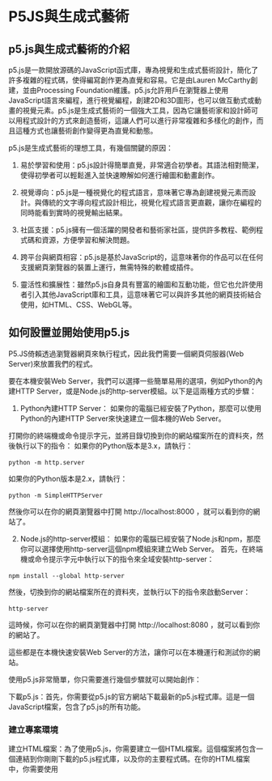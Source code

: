 # P5JS與生成式藝術

## p5.js與生成式藝術的介紹

p5.js是一款開放源碼的JavaScript函式庫，專為視覺和生成式藝術設計，簡化了許多複雜的程式碼，使得編寫創作更為直覺和容易。它是由Lauren McCarthy創建，並由Processing Foundation維護。p5.js允許用戶在瀏覽器上使用JavaScript語言來編程，進行視覺編程，創建2D和3D圖形，也可以做互動式或動畫的視覺元素。p5.js是生成式藝術的一個強大工具，因為它讓藝術家和設計師可以用程式設計的方式來創造藝術，這讓人們可以進行非常複雜和多樣化的創作，而且這種方式也讓藝術創作變得更為直覺和動態。

p5.js是生成式藝術的理想工具，有幾個關鍵的原因：

1. 易於學習和使用：p5.js設計得簡單直覺，非常適合初學者。其語法相對簡潔，使得初學者可以輕鬆進入並快速瞭解如何進行繪圖和動畫創作。

2. 視覺導向：p5.js是一種視覺化的程式語言，意味著它專為創建視覺元素而設計。與傳統的文字導向程式設計相比，視覺化程式語言更直觀，讓你在編程的同時能看到實時的視覺輸出結果。

3. 社區支援：p5.js擁有一個活躍的開發者和藝術家社區，提供許多教程、範例程式碼和資源，方便學習和解決問題。

4. 跨平台與網頁相容：p5.js是基於JavaScript的，這意味著你的作品可以在任何支援網頁瀏覽器的裝置上運行，無需特殊的軟體或插件。

5. 靈活性和擴展性：雖然p5.js自身具有豐富的繪圖和互動功能，但它也允許使用者引入其他JavaScript庫和工具，這意味著它可以與許多其他的網頁技術結合使用，如HTML、CSS、WebGL等。

## 如何設置並開始使用p5.js

P5.JS倚賴透過瀏覽器網頁來執行程式，因此我們需要一個網頁伺服器(Web Server)來放置我們的程式。

要在本機安裝Web Server，我們可以選擇一些簡單易用的選項，例如Python的內建HTTP Server，或是Node.js的http-server模組。以下是這兩種方式的步驟：

1. Python內建HTTP Server：
如果你的電腦已經安裝了Python，那麼可以使用Python的內建HTTP Server來快速建立一個本機的Web Server。

打開你的終端機或命令提示字元，並將目錄切換到你的網站檔案所在的資料夾，然後執行以下的指令：
如果你的Python版本是3.x，請執行：

`python -m http.server`

如果你的Python版本是2.x，請執行：

`python -m SimpleHTTPServer`

然後你可以在你的網頁瀏覽器中打開 http://localhost:8000 ，就可以看到你的網站了。

2. Node.js的http-server模組：
如果你的電腦已經安裝了Node.js和npm，那麼你可以選擇使用http-server這個npm模組來建立Web Server。
首先，在終端機或命令提示字元中執行以下的指令來全域安裝http-server：

`npm install --global http-server`


然後，切換到你的網站檔案所在的資料夾，並執行以下的指令來啟動Server：

`http-server`

這時候，你可以在你的網頁瀏覽器中打開 http://localhost:8080 ，就可以看到你的網站了。

這些都是在本機快速安裝Web Server的方法，讓你可以在本機運行和測試你的網站。

使用p5.js非常簡單，你只需要進行幾個步驟就可以開始創作：

下載p5.js：首先，你需要從p5.js的官方網站下載最新的p5.js程式庫。這是一個JavaScript檔案，包含了p5.js的所有功能。

### 建立專案環境

建立HTML檔案：為了使用p5.js，你需要建立一個HTML檔案。這個檔案將包含一個連結到你剛剛下載的p5.js程式庫，以及你的主要程式碼。在你的HTML檔案中，你需要使用<script>標籤來連結p5.js程式庫。例如，如果你的p5.js檔案和HTML檔案在同一個資料夾，你的<script>標籤應該如下所示：

`<script src="p5.js"></script>`

```html
<!DOCTYPE html>
<html>
  <head>
    <title>My p5.js Project</title>
    <script src="https://cdnjs.cloudflare.com/ajax/libs/p5.js/1.4.0/p5.js"></script>
    <script src="sketch.js"></script>
  </head>
  <body>
    <main>
    </main>
  </body>
</html>
```



寫入p5.js程式碼：接著你可以開始寫你的p5.js程式碼。一般來說，你的程式碼應該包含兩個主要的函數：setup()和draw()。setup()函數在程式開始時執行一次，用於進行一些初始設定，如建立畫布等。draw()函數則在setup()之後不斷重複執行，用於繪製和更新你的畫面。

執行你的程式：最後，你只需要在網頁瀏覽器中開啟你的HTML檔案，就可以看到你的p5.js程式的結果了。以上就是使用p5.js的基本步驟。一旦你瞭解了如何設置和使用p5.js，你就可以開始創作各種有趣的生成式藝術作品了。

### 線上開發環境

如果你是剛接觸程式設計，或者你不想在本地設置開發環境，p5.js提供了一個線上的程式編輯器，讓你可以直接在網頁瀏覽器中編寫和運行程式。這是一個方便且強大的工具，適合初學者或者進行快速原型開發的時候使用。

首先，打開p5.js網站（https://p5js.org/），然後在網站的上方導覽列中，點擊"Editor"的連結，就可以打開p5.js的線上編輯器。

<img src="P5JS.png" style="width:600px;" />
*P5JS website*

當你打開p5.js的線上編輯器後，你會看到一個編程的界面。左邊是程式編輯區，你可以在這裡寫程式。右邊是預覽區，你的程式運行的結果會在這裡顯示。

<img src="P5JSEditor.png" style="width:600px;" />
*P5JS Online Editor*


在編程區中，你會看到兩個預設的函式：setup()和draw()。setup()函式用於設置程式運行前的初使設定，而draw()函式則是一個會不斷重複執行的區塊，適合用來創建動畫或互動。

現在你就可以開始在p5.js線上編輯器中創作你的程式了！你可以透過p5.js的函式庫來繪圖、創造動畫、處理互動，甚至是處理聲音和視訊等等。

## p5.js中的基本概念

當我們開始使用p5.js來創作程式，需要熟悉以下的一些基本概念：

1. 畫布（Canvas）：p5.js中，所有的繪圖都會在一個名為畫布的二維空間中進行。我們可以使用createCanvas()函式來設置畫布的大小。
2. 座標系統：在p5.js的畫布上，左上角是座標系統的原點(0, 0)，x座標向右為正，y座標向下為正。這和我們在數學課程中學習的座標系統有些不同，但這是電腦圖形中常見的設定。
3. 形狀與顏色：p5.js提供了許多內建的函式來繪製各種形狀，如ellipse()畫橢圓，rect()畫矩形等等。顏色也可以透過fill()或stroke()函式來設定。
4. 動畫與互動：p5.js中有一個名為draw()的特殊函式，這個函式會在每秒60次的頻率下不斷被調用，適合用來製作動畫。此外，p5.js也提供了許多處理鍵盤、滑鼠、觸碰等互動的函式。
5. 變數與函式：在p5.js中，我們可以使用變數來儲存我們的數據，並使用函式來組織和重複使用我們的程式碼。這和大多數程式語言中的變數和函式的概念相同。

在 p5.js 中，有很多函數和物件可以用來繪圖和創建視覺效果。以下是一些基本的函數：

1. createCanvas(width, height): 創建一個新的畫布，設定其寬度和高度。

2. background(color): 設定畫布的背景顏色。

3. fill(color): 設定繪圖元素的填充顏色。

4. noFill(): 繪圖元素不填充顏色。

5. stroke(color): 設定繪圖元素的線條顏色。

6. noStroke(): 繪圖元素不描繪線條。

7. strokeWeight(weight): 設定線條的寬度。

8. line(x1, y1, x2, y2): 繪製一條從 (x1, y1) 到 (x2, y2) 的直線。

9. rect(x, y, width, height): 繪製一個矩形，左上角的位置為 (x, y)，寬度為 width，高度為 height。

10. circle(x, y, diameter): 繪製一個圓，中心為 (x, y)，直徑為 diameter。

11. ellipse(x, y, width, height): 繪製一個橢圓，中心為 (x, y)，寬度為 width，高度為 height。

12. triangle(x1, y1, x2, y2, x3, y3): 繪製一個三角形，三個頂點分別為 (x1, y1)，(x2, y2)，(x3, y3)。

13. beginShape() 和 endShape(): 定義一個複雜形狀的開始和結束。在這兩個函數之間，你可以使用 vertex(x, y) 函數來添加形狀的頂點。

14. vertex(x, y): 在 beginShape() 和 endShape() 中使用，添加形狀的一個頂點。

15. curveVertex(x, y): 繪製一個曲線頂點，用於 beginShape() 和 endShape() 中。

16. bezier(x1, y1, x2, y2, x3, y3, x4, y4): 繪製一條貝塞爾曲線。

17. quad(x1, y1, x2, y2, x3, y3, x4, y4): 繪製一個四邊形。